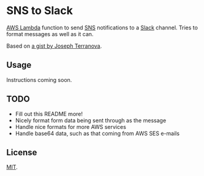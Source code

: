 # SNS to Slack

[AWS Lambda](https://aws.amazon.com/lambda/) function to send [SNS](https://aws.amazon.com/sns/) notifications to a [Slack](https://slack.com/) channel. Tries to format messages as well as it can.

Based on [a gist by Joseph Terranova](https://gist.github.com/terranware/962da63ca547f55667f6).

## Usage

Instructions coming soon.

## TODO

- Fill out this README more!
- Nicely format form data being sent through as the message
- Handle nice formats for more AWS services
- Handle base64 data, such as that coming from AWS SES e-mails

## License

[MIT](LICENSE).
